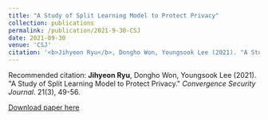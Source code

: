 ```yaml
---
title: "A Study of Split Learning Model to Protect Privacy"
collection: publications
permalink: /publication/2021-9-30-CSJ
date: 2021-09-30
venue: 'CSJ'
citation: '<b>Jihyeon Ryu</b>, Dongho Won, Youngsook Lee (2021). "A Study of Split Learning Model to Protect Privacy." *Convergence Security Journal*. 21(3), 49-56.'
---
```


Recommended citation: **Jihyeon Ryu**, Dongho Won, Youngsook Lee (2021). "A Study of Split Learning Model to Protect Privacy." *Convergence Security Journal*. 21(3), 49-56.

[Download paper here](http://janicejihyeon.github.io/files/CSJ2021_jihyeon.pdf)
